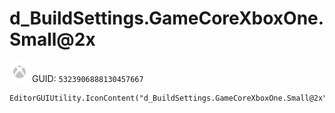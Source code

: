 # d_BuildSettings.GameCoreXboxOne.Small@2x
![](/img/d_BuildSettings.GameCoreXboxOne.Small@2x.png)
GUID: `5323906888130457667`
```
EditorGUIUtility.IconContent("d_BuildSettings.GameCoreXboxOne.Small@2x")
```
